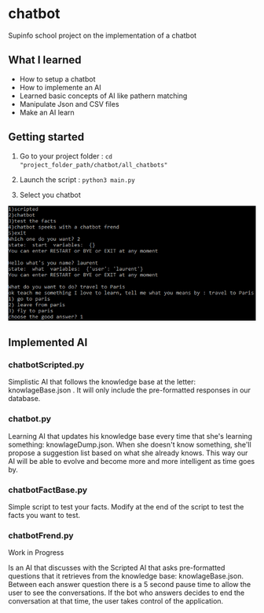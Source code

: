 # chatbot

Supinfo school project on the implementation of a chatbot

## What I learned

* How to setup a chatbot
* How to implemente an AI
* Learned basic concepts of AI like pathern matching
* Manipulate Json and CSV files
* Make an AI learn

## Getting started

1. Go to your project folder : ```cd "project_folder_path/chatbot/all_chatbots"```

2. Launch the script : ```python3 main.py```

3. Select you chatbot

![chatbot learn](https://raw.githubusercontent.com/TheSmartMonkey/chatbot/master/images/chatbot_learn.png)

## Implemented AI

### chatbotScripted.py

Simplistic AI that follows the knowledge base at the letter: knowlageBase.json . It will only include the pre-formatted responses in our database.

### chatbot.py

Learning AI that updates his knowledge base every time that she's learning something: knowlageDump.json. When she doesn't know something, she'll
propose a suggestion list based on what she already knows. This way our AI will be able to evolve and become more and more intelligent as time goes by.

### chatbotFactBase.py

Simple script to test your facts. Modify at the end of the script to test the facts you want to test.

### chatbotFrend.py

Work in Progress

Is an AI that discusses with the Scripted AI that asks pre-formatted questions that it retrieves from the knowledge base: knowlageBase.json. Between each answer question there is a 5 second pause time to allow the user to see the conversations. If the bot who answers decides to end the conversation at that time, the user takes control of the application.
